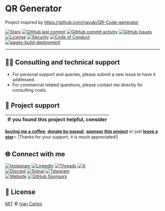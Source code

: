 # QR Generator
Project inspired by https://github.com/nayuki/QR-Code-generator

[![Stars](https://img.shields.io/github/stars/ivancarlosti/awssesconverter?label=⭐%20Stars&color=gold&style=flat)](https://github.com/ivancarlosti/awssesconverter/stargazers)
[![GitHub last commit](https://img.shields.io/github/last-commit/ivancarlosti/awssesconverter?label=Last%20Commit)](https://github.com/ivancarlosti/awssesconverter/commits)
[![GitHub commit activity](https://img.shields.io/github/commit-activity/m/ivancarlosti/awssesconverter?label=Activity)](https://github.com/ivancarlosti/awssesconverter/pulse)
[![GitHub Issues](https://img.shields.io/github/issues/ivancarlosti/awssesconverter?label=Issues&color=orange)](https://github.com/ivancarlosti/awssesconverter/issues)  
[![License](https://img.shields.io/github/license/ivancarlosti/awssesconverter?label=License)](LICENSE)
[![Security](https://img.shields.io/badge/Security-View%20Here-purple)](https://github.com/ivancarlosti/awssesconverter/security)
[![Code of Conduct](https://img.shields.io/badge/Code%20of%20Conduct-1.4-4baaaa)](https://github.com/ivancarlosti/awssesconverter/tree/main?tab=coc-ov-file)  
[![pages-build-deployment](https://github.com/ivancarlosti/awssesconverter/actions/workflows/pages/pages-build-deployment/badge.svg)](https://github.com/ivancarlosti/awssesconverter/actions/workflows/pages/pages-build-deployment)

---

## 🧑‍💻 Consulting and technical support
* For personal support and queries, please submit a new issue to have it addressed.
* For commercial related questions, please contact me directly for consulting costs. 

## 🩷 Project support
| If you found this project helpful, consider |
| :---: |
[**buying me a coffee**][buymeacoffee], [**donate by paypal**][paypal], [**sponsor this project**][sponsor] or just [**leave a star**](../..)⭐
|Thanks for your support, it is much appreciated!|

## 🌐 Connect with me
[![Instagram](https://img.shields.io/badge/Instagram-@ivancarlos-E4405F)](https://instagram.com/ivancarlos)
[![LinkedIn](https://img.shields.io/badge/LinkedIn-@ivancarlos-0077B5)](https://www.linkedin.com/in/ivancarlos)
[![Threads](https://img.shields.io/badge/Threads-@ivancarlos-808080)](https://threads.net/@ivancarlos)
[![X](https://img.shields.io/badge/X-@ivancarlos-000000)](https://x.com/ivancarlos)  
[![Discord](https://img.shields.io/badge/Discord-@ivancarlos.me-5865F2)](https://discord.com/users/ivancarlos.me)
[![Signal](https://img.shields.io/badge/Signal-@ivancarlos.01-2592E9)](https://icc.gg/-signal)
[![Telegram](https://img.shields.io/badge/Telegram-@ivancarlos-26A5E4)](https://t.me/ivancarlos)  
[![Website](https://img.shields.io/badge/Website-ivancarlos.me-FF6B6B)](https://ivancarlos.me)
[![GitHub Sponsors](https://img.shields.io/github/sponsors/ivancarlosti?label=GitHub%20Sponsors&color=ffc0cb)][sponsor]

## 📃 License
[MIT](LICENSE) © [Ivan Carlos][ivancarlos]

[cc]: https://docs.github.com/en/communities/setting-up-your-project-for-healthy-contributions/adding-a-code-of-conduct-to-your-project
[contributing]: https://docs.github.com/en/articles/setting-guidelines-for-repository-contributors
[security]: https://docs.github.com/en/code-security/getting-started/adding-a-security-policy-to-your-repository
[support]: https://docs.github.com/en/articles/adding-support-resources-to-your-project
[it]: https://docs.github.com/en/communities/using-templates-to-encourage-useful-issues-and-pull-requests/configuring-issue-templates-for-your-repository#configuring-the-template-chooser
[prt]: https://docs.github.com/en/communities/using-templates-to-encourage-useful-issues-and-pull-requests/creating-a-pull-request-template-for-your-repository
[funding]: https://docs.github.com/en/articles/displaying-a-sponsor-button-in-your-repository
[ivancarlos]: https://ivancarlos.me
[buymeacoffee]: https://www.buymeacoffee.com/ivancarlos
[paypal]: https://icc.gg/donate
[sponsor]: https://github.com/sponsors/ivancarlosti
